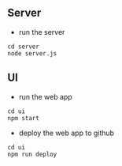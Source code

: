 
## Server
- run the server
```
cd server
node server.js
```

## UI
- run the web app
```
cd ui
npm start
```
- deploy the web app to github
```
cd ui
npm run deploy
```